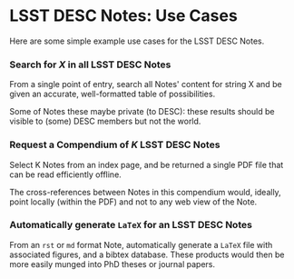 # LSST DESC Notes: Use Cases

Here are some simple example use cases for the LSST DESC Notes.


### Search for _X_ in all LSST DESC Notes

From a single point of entry, search all Notes' content for string X and
be given an accurate, well-formatted table of possibilities.

Some of Notes these maybe private (to DESC): these results should be visible to (some) DESC members but not the world.


### Request a Compendium of _K_ LSST DESC Notes

Select K Notes from an index page, and be returned a single PDF file
that can be read efficiently offline.

The cross-references between Notes in this compendium would, ideally,
point locally (within the PDF) and not to any web view of the Note.


### Automatically generate `LaTeX` for an LSST DESC Notes

From an `rst` or `md` format Note, automatically generate a `LaTeX` file with associated figures, and a bibtex database. These products would then be more easily munged into PhD theses or journal papers.
